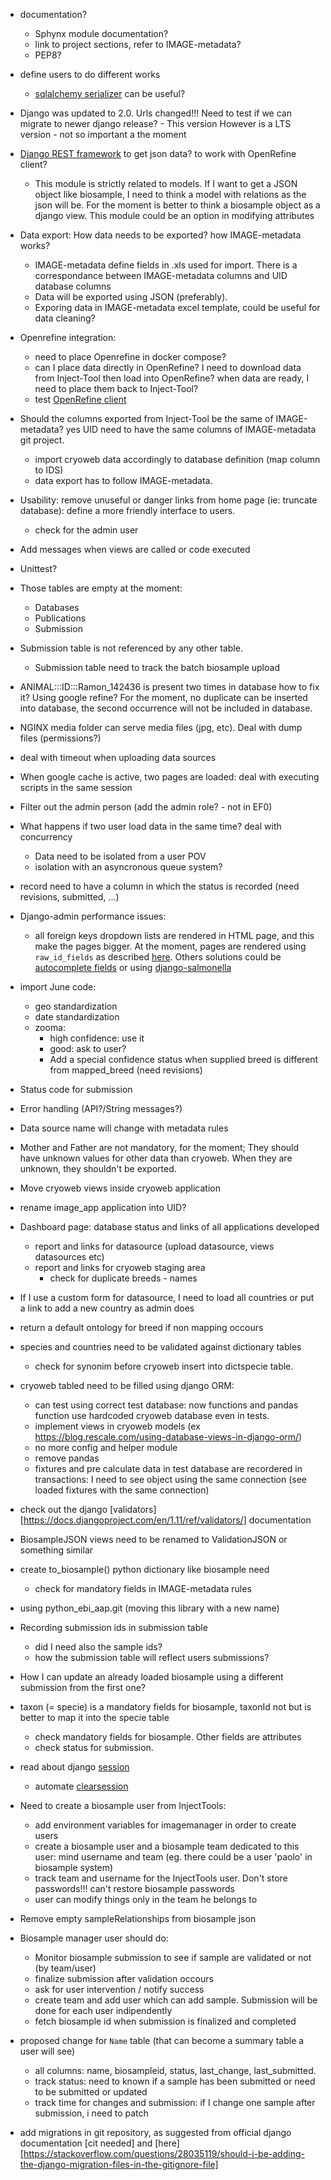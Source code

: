 
* documentation?
  - Sphynx module documentation?
  - link to project sections, refer to IMAGE-metadata?
  - PEP8?

* define users to do different works
  - [sqlalchemy serializer](https://stackoverflow.com/questions/2786664/how-to-create-and-restore-a-backup-from-sqlalchemy)
    can be useful?

* Django was updated to 2.0. Urls changed!!! Need to test if we can migrate to newer
  django release? - This version However is a LTS version - not so important a the moment

* [Django REST framework](http://www.django-rest-framework.org/) to get json data?
  to work with OpenRefine client?
  - This module is strictly related to models. If I want to get a JSON object like
    biosample, I need to think a model with relations as the json will be. For the
    moment is better to think a biosample object as a django view. This module could
    be an option in modifying attributes

* Data export: How data needs to be exported? how IMAGE-metadata works?
  - IMAGE-metadata define fields in .xls used for import. There is a correspondance
    between IMAGE-metadata columns and UID database columns
  - Data will be exported using JSON (preferably).
  - Exporing data in IMAGE-metadata excel template, could be useful for data
    cleaning?

* Openrefine integration:
  - need to place Openrefine in docker compose?
  - can I place data directly in OpenRefine? I need to download data from Inject-Tool
    then load into OpenRefine? when data are ready, I need to place them back to Inject-Tool?
  - test [OpenRefine client](https://github.com/OpenRefine/refine-client-py)

* Should the columns exported from Inject-Tool be the same of IMAGE-metadata? yes
  UID need to have the same columns of IMAGE-metadata git project.
  - import cryoweb data accordingly to database definition (map column to IDS)
  - data export has to follow IMAGE-metadata.

* Usability: remove unuseful or danger links from home page (ie: truncate database):
  define a more friendly interface to users.
  - check for the admin user

* Add messages when views are called or code executed

* Unittest?

* Those tables are empty at the moment:
  - Databases
  - Publications
  - Submission

* Submission table is not referenced by any other table.
  - Submission table need to track the batch biosample upload

* ANIMAL:::ID:::Ramon_142436 is present two times in database how to fix it?
  Using google refine? For the moment, no duplicate can be inserted into database,
  the second occurrence will not be included in database.

* NGINX media folder can serve media files (jpg, etc). Deal with dump files (permissions?)

* deal with timeout when uploading data sources

* When google cache is active, two pages are loaded: deal with executing scripts in
  the same session

* Filter out the admin person (add the admin role? - not in EF0)

* What happens if two user load data in the same time? deal with concurrency
  - Data need to be isolated from a user POV
  - isolation with an asyncronous queue system?

* record need to have a column in which the status is recorded (need revisions,
  submitted, ...)

* Django-admin performance issues:
  - all foreign keys dropdown lists are rendered in HTML page, and this make the
  pages bigger. At the moment, pages are rendered using `raw_id_fields` as described
  [here](https://books.agiliq.com/projects/django-admin-cookbook/en/latest/many_fks.html).
  Others solutions could be [autocomplete fields](http://django-extensions.readthedocs.io/en/latest/admin_extensions.html?highlight=ForeignKeyAutocompleteAdmin)
  or using [django-salmonella](https://github.com/lincolnloop/django-dynamic-raw-id)

* import June code:
  - geo standardization
  - date standardization
  - zooma:
    - high confidence: use it
    - good: ask to user?
    - Add a special confidence status when supplied breed is different from
      mapped_breed (need revisions)

* Status code for submission

* Error handling (API?/String messages?)

* Data source name will change with metadata rules

* Mother and Father are not mandatory, for the moment; They should have unknown
  values for other data than cryoweb. When they are unknown, they shouldn't be
  exported.

* Move cryoweb views inside cryoweb application

* rename image_app application into UID?

* Dashboard page: database status and links of all applications developed
  - report and links for datasource (upload datasource, views datasources etc)
  - report and links for cryoweb staging area
    - check for duplicate breeds - names

* If I use a custom form for datasource, I need to load all countries or put
  a link to add a new country as admin does

* return a default ontology for breed if non mapping occours

* species and countries need to be validated against dictionary tables
  - check for synonim before cryoweb insert into dictspecie table.

* cryoweb tabled need to be filled using django ORM:
  - can test using correct test database: now functions and pandas function use
    hardcoded cryoweb database even in tests.
  - implement views in cryoweb models (ex https://blog.rescale.com/using-database-views-in-django-orm/)
  - no more config and helper module
  - remove pandas
  - fixtures and pre calculate data in test database are recordered in transactions:
    I need to see object using the same connection (see loaded fixtures with
    the same connection)

* check out the django [validators][https://docs.djangoproject.com/en/1.11/ref/validators/]
  documentation

* BiosampleJSON views need to be renamed to ValidationJSON or something similar

* create to_biosample() python dictionary like biosample need
  - check for mandatory fields in IMAGE-metadata rules

* using python_ebi_aap.git (moving this library with a new name)

* Recording submission ids in submission table
  - did I need also the sample ids?
  - how the submission table will reflect users submissions?

* How I can update an already loaded biosample using a different submission from
  the first one?

* taxon (= specie) is a mandatory fields for biosample, taxonId not but is better
  to map it into the specie table
  - check mandatory fields for biosample. Other fields are attributes
  - check status for submission.

* read about django [session](https://docs.djangoproject.com/en/1.11/topics/http/sessions/)
  - automate [clearsession](https://docs.djangoproject.com/en/1.11/topics/http/sessions/#clearing-the-session-store)

* Need to create a biosample user from InjectTools:
  - add environment variables for imagemanager in order to create users
  - create a biosample user and a biosample team dedicated to this user: mind username
    and team (eg. there could be a user 'paolo' in biosample system)
  - track team and username for the InjectTools user. Don't store passwords!!!
    can't restore biosample passwords
  - user can modify things only in the team he belongs to

* Remove empty sampleRelationships from biosample json

* Biosample manager user should do:
  - Monitor biosample submission to see if sample are validated or not (by team/user)
  - finalize submission after validation occours
  - ask for user intervention / notify success
  - create team and add user which can add sample. Submission will be done for
    each user indipendently
  - fetch biosample id when submission is finalized and completed

* proposed change for `Name` table (that can become a summary table a user will see)
  - all columns: name, biosampleid, status, last_change, last_submitted.
  - track status: need to known if a sample has been submitted or need to be submitted
    or updated
  - track time for changes and submission: if I change one sample after submission,
    i need to patch

* add migrations in git repository, as suggested from official django documentation
  [cit needed] and [here][https://stackoverflow.com/questions/28035119/should-i-be-adding-the-django-migration-files-in-the-gitignore-file]
